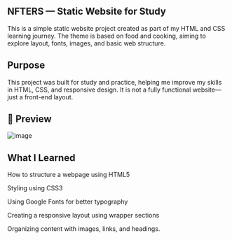 NFTERS  — Static Website for Study
----------------------------------

This is a simple static website project created as part of my HTML and CSS learning journey. 
The theme is based on food and cooking, aiming to explore layout, fonts, images, and basic web structure.


Purpose
--------

This project was built for study and practice, helping me improve my skills in HTML, CSS, and responsive design. 
It is not a fully functional website—just a front-end layout.

📸 Preview
------------

![image](https://github.com/user-attachments/assets/aa11653c-2f15-4674-81fd-204ca95da38d)


What I Learned
--------------

How to structure a webpage using HTML5

Styling using CSS3

Using Google Fonts for better typography

Creating a responsive layout using wrapper sections

Organizing content with images, links, and headings.
